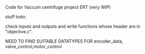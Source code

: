 Code for Vaccum centrifuge project ERT (very WIP)

stuff todo:

check inputs and outputs and write functions whose header are in "objective.c".
 
 NEED TO FIND SUITABLE DATATYPES FOR encoder_data, valve_control,motor_control

 
